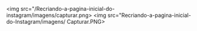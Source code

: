 <img src="/Recriando-a-pagina-inicial-do-instagram/imagens/capturar.png>
<img src="Recriando-a-pagina-inicial-do-Instagram/imagens/ Capturar.PNG>
